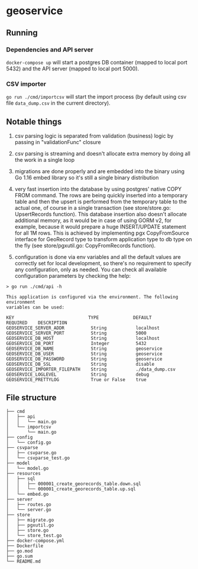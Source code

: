 # geoservice

## Running

### Dependencies and API server

`docker-compose up` will start a postgres DB container (mapped to local port 5432) and the API
server (mapped to local port 5000).

### CSV importer
`go run ./cmd/importcsv` will start the import process (by default using csv file `data_dump.csv` in the current directory).


## Notable things
1. csv parsing logic is separated from validation (business) logic by passing in "validationFunc" closure

2. csv parsing is streaming and doesn't allocate extra memory by doing all the work in a single loop

3. migrations are done properly and are embedded into the binary using Go 1.16 embed library so it's
   still a single binary distribution

4. very fast insertion into the database by using postgres' native COPY FROM command. The rows are
   being quickly inserted into a temporary table and then the upsert is performed from the temporary
   table to the actual one, of course in a single transaction (see store/store.go: UpsertRecords
   function).
   This database insertion also doesn't allocate additional memory, as it would be in case of using
   GORM v2, for example, because it would prepare a huge INSERT/UPDATE statement for all 1M rows.
   This is achieved by implementing pgx CopyFromSource interface for GeoRecord type to transform
   application type to db type on the fly (see store/pgxutil.go: CopyFromRecords function).

5. configuration is done via env variables and all the default values are correctly set for local
   development, so there's no requirement to specify any configuration, only as needed. You can
   check all available configuration parameters by checking the help:
```
> go run ./cmd/api -h

This application is configured via the environment. The following environment
variables can be used:

KEY                            TYPE             DEFAULT            REQUIRED    DESCRIPTION
GEOSERVICE_SERVER_ADDR          String           localhost
GEOSERVICE_SERVER_PORT          String           5000
GEOSERVICE_DB_HOST              String           localhost
GEOSERVICE_DB_PORT              Integer          5432
GEOSERVICE_DB_NAME              String           geoservice
GEOSERVICE_DB_USER              String           geoservice
GEOSERVICE_DB_PASSWORD          String           geoservice
GEOSERVICE_DB_SSL               String           disable
GEOSERVICE_IMPORTER_FILEPATH    String           ./data_dump.csv
GEOSERVICE_LOGLEVEL             String           debug
GEOSERVICE_PRETTYLOG            True or False    true
```

## File structure
```
├── cmd
│   ├── api
│   │   └── main.go
│   └── importcsv
│       └── main.go
├── config
│   └── config.go
├── csvparse
│   ├── csvparse.go
│   └── csvparse_test.go
├── model
│   └── model.go
├── resources
│   ├── sql
│   │   ├── 000001_create_georecords_table.down.sql
│   │   └── 000001_create_georecords_table.up.sql
│   └── embed.go
├── server
│   ├── routes.go
│   └── server.go
├── store
│   ├── migrate.go
│   ├── pgxutil.go
│   ├── store.go
│   └── store_test.go
├── docker-compose.yml
├── Dockerfile
├── go.mod
├── go.sum
└── README.md
```
